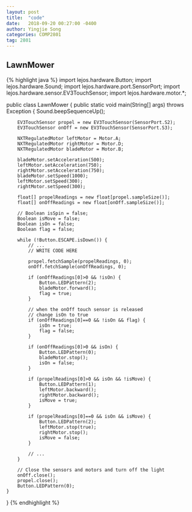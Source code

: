 ```yaml
---
layout: post
title:  "code"
date:   2018-09-20 00:27:00 -0400
author: Yingjie Song
categories: COMP2801
tag: 2801
---
```

<h2>LawnMower</h2>

{% highlight java %}
import lejos.hardware.Button;
import lejos.hardware.Sound;
import lejos.hardware.port.SensorPort;
import lejos.hardware.sensor.EV3TouchSensor;
import lejos.hardware.motor.*;

public class LawnMower {
	public static void main(String[] args) throws Exception {
		Sound.beepSequenceUp();

		EV3TouchSensor propel = new EV3TouchSensor(SensorPort.S2);
		EV3TouchSensor onOff = new EV3TouchSensor(SensorPort.S3);

		NXTRegulatedMotor leftMotor = Motor.A;
		NXTRegulatedMotor rightMotor = Motor.D;
		NXTRegulatedMotor bladeMotor = Motor.B;

		bladeMotor.setAcceleration(500);
		leftMotor.setAcceleration(750);
		rightMotor.setAcceleration(750);
		bladeMotor.setSpeed(1000);
		leftMotor.setSpeed(300);
		rightMotor.setSpeed(300);
		
		float[] propelReadings = new float[propel.sampleSize()];
		float[] onOffReadings = new float[onOff.sampleSize()];

		// Boolean isSpin = false;
		Boolean isMove = false; 
		Boolean isOn = false;
		Boolean flag = false;
		
		while (!Button.ESCAPE.isDown()) {
			// ...
			// WRITE CODE HERE

			propel.fetchSample(propelReadings, 0);
			onOff.fetchSample(onOffReadings, 0);
			
			if (onOffReadings[0]>0 && !isOn) {
				Button.LEDPattern(2);
				bladeMotor.forward();
				flag = true;
			}
			
			// when the onOff touch sensor is released
			// change isOn to true
			if (onOffReadings[0]==0 && !isOn && flag) {
				isOn = true;
				flag = false;
			}
			
			if (onOffReadings[0]>0 && isOn) {
				Button.LEDPattern(0);
				bladeMotor.stop();
				isOn = false;
			}
			
			if (propelReadings[0]>0 && isOn && !isMove) {
				Button.LEDPattern(1);
				leftMotor.backward();
				rightMotor.backward();
				isMove = true;
			}
			
			if (propelReadings[0]==0 && isOn && isMove) {
				Button.LEDPattern(2);
				leftMotor.stop(true);
				rightMotor.stop();
				isMove = false;
			}
			
			// ...
		}

		// Close the sensors and motors and turn off the light
		onOff.close();
		propel.close();
		Button.LEDPattern(0);
	}
}
{% endhighlight %}